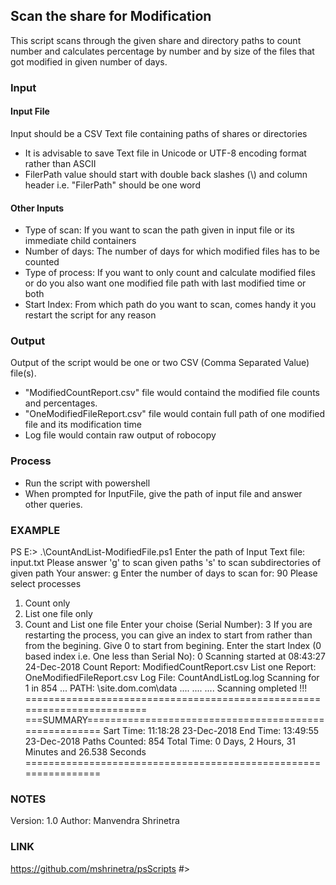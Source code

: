 ## Scan the share for Modification

This script scans through the given share and directory paths to count number and calculates percentage by number and by size of the files that got modified in given number of days.

### Input

#### Input File

Input should be a CSV Text file containing paths of shares or directories

* It is advisable to save Text file in Unicode or UTF-8 encoding format rather than ASCII
* FilerPath value should start with double back slashes (\\) and column header i.e. "FilerPath" should be one word

#### Other Inputs

* Type of scan: If you want to scan the path given in input file or its immediate child containers
* Number of days: The number of days for which modified files has to be counted
* Type of process: If you want to only count and calculate modified files or do you also want one modified file path with last modified time or both
* Start Index: From which path do you want to scan, comes handy it you restart the script for any reason


### Output

Output of the script would be one or two CSV (Comma Separated Value) file(s).

* "ModifiedCountReport.csv" file would containd the modified file counts and percentages.
* "OneModifiedFileReport.csv" file would contain full path of one modified file and its modification time
* Log file would contain raw output of robocopy

### Process

* Run the script with powershell
* When prompted for InputFile, give the path of input file and answer other queries.

### EXAMPLE
PS E:\> .\CountAndList-ModifiedFile.ps1
Enter the path of Input Text file: input.txt
Please answer 'g' to scan given paths
's' to scan subdirectories of given path
Your answer: g
Enter the number of days to scan for: 90
Please select processes
1. Count only
2. List one file only
3. Count and List one file
Enter your choise (Serial Number): 3
If you are restarting the process, you can give an index to start from rather than from the begining. Give 0 to start from begining.
Enter the start Index (0 based index i.e. One less than Serial No): 0
Scanning started at 08:43:27 24-Dec-2018
Count Report: ModifiedCountReport.csv
List one Report: OneModifiedFileReport.csv
Log File: CountAndListLog.log
Scanning for 1 in 854 ...
PATH: \\site.dom.com\data
....
....
....
Scanning ompleted !!!
 ========================================================================
===SUMMARY======================================================
Sart Time:       11:18:28 23-Dec-2018
End Time:        13:49:55 23-Dec-2018
Paths Counted:   854
Total Time:      0 Days, 2 Hours, 31 Minutes and 26.538 Seconds
 ================================================================
### NOTES
Version: 1.0
Author: Manvendra Shrinetra
### LINK
https://github.com/mshrinetra/psScripts
#>